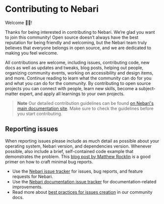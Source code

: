 # Contributing to Nebari

Welcome 👋🏼!

Thanks for being interested in contributing to Nebari. We’re glad you want to join this community!
Open source doesn’t always have the best reputation for being friendly and welcoming, but the Nebari team truly believes
that everyone belongs in open source, and we are dedicated to making you feel welcome.

All contributions are welcome, including issues, contributing code, new docs as well as updates and tweaks, blog posts,
helping out people, organizing community events, working on accessibility and design items, and more.
Continue reading to learn what the community can do for you and what you can do for the community.
By contributing to open source projects you can connect with people, learn new skills, become a subject-matter expert,
and apply all learnings to your own projects.

> **Note**
> Our detailed contribution guidelines can be found [on Nebari's main documentation site][nebari-community].
> Make sure to check the guidelines before you start contributing.

## Reporting issues

When reporting issues please include as much detail as possible about your operating system, Nebari version, and dependencies version.
Whenever possible, also include a brief, self-contained code example that demonstrates the problem.
This [blog post by Matthew Rocklin](https://matthewrocklin.com/blog/work/2018/02/28/minimal-bug-reports) is a good primer on how to craft minimal bug reports.

- Use the [Nebari issue tracker][nebari-issues] for issues, bug reports, and feature requests for Nebari.
- Use the [Nebari documentation issue tracker][nebari-docs-issues] for documentation-related improvements.
- Read more about [best practices for issues creation](https://www.nebari.dev/docs/community/file-issues) in our community docs.

<!-- Links -->

[nebari-docs-issues]: https://github.com/nebari-dev/nebari-docs/issues
[nebari-issues]: https://github.com/nebari-dev/nebari/issues
[nebari-community]: https://www.nebari.dev/community/introduction

